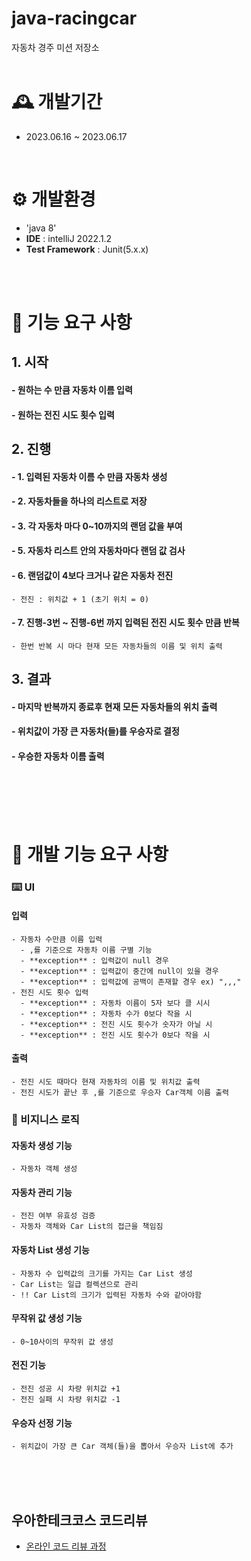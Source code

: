 # java-racingcar

자동차 경주 미션 저장소
<br>
<br>

# 🕰️ 개발기간
* 2023.06.16 ~ 2023.06.17
<br>


# ⚙️ 개발환경
- 'java 8'
- **IDE** : intelliJ 2022.1.2
- **Test Framework** : Junit(5.x.x)
  
<br>
<br>

# 📌 기능 요구 사항
## 1. 시작
  #### - 원하는 수 만큼 자동차 이름 입력
  #### - 원하는 전진 시도 횟수 입력
## 2. 진행
  #### - 1. 입력된 자동차 이름 수 만큼 자동차 생성
  #### - 2. 자동차들을 하나의 리스트로 저장
  #### - 3. 각 자동차 마다 0~10까지의 랜덤 값을 부여
  #### - 5. 자동차 리스트 안의 자동차마다 랜덤 값 검사
  #### - 6. 랜덤값이 4보다 크거나 같은 자동차 전진
    - 전진 : 위치값 + 1 (초기 위치 = 0)  
  #### - 7. 진행-3번 ~ 진행-6번 까지 입력된 전진 시도 횟수 만큼 반복
    - 한번 반복 시 마다 현재 모든 자동차들의 이름 및 위치 출력
## 3. 결과
  #### - 마지막 반복까지 종료후 현재 모든 자동차들의 위치 출력
  #### - 위치값이 가장 큰 자동차(들)를 우승자로 결정
  #### - 우승한 자동차 이름 출력
  
<br>
<br>
<br>
<br>

# 📌 개발 기능 요구 사항

### ⌨️ UI
  #### 입력
    - 자동차 수만큼 이름 입력
      - ,를 기준으로 자동차 이름 구별 기능
      - **exception** : 입력값이 null 경우
      - **exception** : 입력값이 중간에 null이 있을 경우
      - **exception** : 입력값에 공백이 존재할 경우 ex) ",,,"
    - 전진 시도 횟수 입력
      - **exception** : 자동차 이름이 5자 보다 클 시시
      - **exception** : 자동차 수가 0보다 작을 시
      - **exception** : 전진 시도 횟수가 숫자가 아닐 시
      - **exception** : 전진 시도 횟수가 0보다 작을 시

  #### 출력
    - 전진 시도 때마다 현재 자동차의 이름 및 위치값 출력
    - 전진 시도가 끝난 후 ,를 기준으로 우승자 Car객체 이름 출력
    
### 🧾 비지니스 로직
  #### 자동차 생성 기능
    - 자동차 객체 생성
  #### 자동차 관리 기능
    - 전진 여부 유효성 검증
    - 자동차 객체와 Car List의 접근을 책임짐
  #### 자동차 List 생성 기능
    - 자동차 수 입력값의 크기를 가지는 Car List 생성
    - Car List는 일급 컬렉션으로 관리
    - !! Car List의 크기가 입력된 자동차 수와 같아야함
  #### 무작위 값 생성 기능
    - 0~10사이의 무작위 값 생성
  #### 전진 기능
    - 전진 성공 시 차량 위치값 +1
    - 전진 실패 시 차량 위치값 -1
  #### 우승자 선정 기능
    - 위치값이 가장 큰 Car 객체(들)을 뽑아서 우승자 List에 추가


<br>
<br>
<br>

## 우아한테크코스 코드리뷰

- [온라인 코드 리뷰 과정](https://github.com/woowacourse/woowacourse-docs/blob/master/maincourse/README.md)
